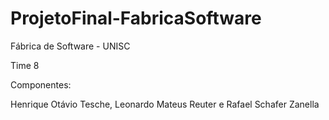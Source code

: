 # ProjetoFinal-FabricaSoftware
Fábrica de Software - UNISC

Time 8

Componentes:

Henrique Otávio Tesche, Leonardo Mateus Reuter e Rafael Schafer Zanella
